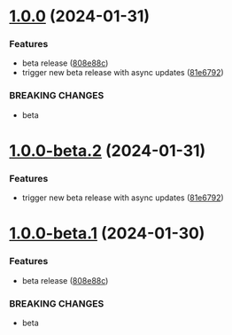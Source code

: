 # [1.0.0](https://github.com/mcarvin8/sfdx-decomposer-plugin/compare/v0.1.1...v1.0.0) (2024-01-31)

### Features

- beta release ([808e88c](https://github.com/mcarvin8/sfdx-decomposer-plugin/commit/808e88cbb5b25cf1bdc6076286448ffd0753aa52))
- trigger new beta release with async updates ([81e6792](https://github.com/mcarvin8/sfdx-decomposer-plugin/commit/81e6792e249a54e2a701a3f73706a7ba72e68e8f))

### BREAKING CHANGES

- beta

# [1.0.0-beta.2](https://github.com/mcarvin8/sfdx-decomposer-plugin/compare/v1.0.0-beta.1...v1.0.0-beta.2) (2024-01-31)

### Features

- trigger new beta release with async updates ([81e6792](https://github.com/mcarvin8/sfdx-decomposer-plugin/commit/81e6792e249a54e2a701a3f73706a7ba72e68e8f))

# [1.0.0-beta.1](https://github.com/mcarvin8/sfdx-decomposer-plugin/compare/v0.1.1...v1.0.0-beta.1) (2024-01-30)

### Features

- beta release ([808e88c](https://github.com/mcarvin8/sfdx-decomposer-plugin/commit/808e88cbb5b25cf1bdc6076286448ffd0753aa52))

### BREAKING CHANGES

- beta
